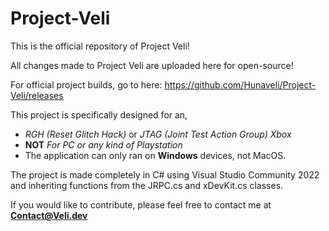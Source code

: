 # Project-Veli

This is the official repository of Project Veli! 

All changes made to Project Veli are uploaded here for open-source!

For official project builds, go to here: https://github.com/Hunaveli/Project-Veli/releases

This project is specifically designed for an, 
 - *RGH (Reset Glitch Hack)* or *JTAG (Joint Test Action Group) Xbox*
 - **NOT** *For PC or any kind of Playstation*
 - The application can only ran on **Windows** devices, not MacOS.

The project is made completely in C# using Visual Studio Community 2022 and inheriting functions from 
the JRPC.cs and xDevKit.cs classes. 

If you would like to contribute, please feel free to contact me at **Contact@Veli.dev**

